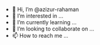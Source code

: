 - 👋 Hi, I’m @azizur-rahaman
- 👀 I’m interested in ...
- 🌱 I’m currently learning ...
- 💞️ I’m looking to collaborate on ...
- 📫 How to reach me ...

<!---
azizur-rahaman/azizur-rahaman is a ✨ special ✨ repository because its `README.md` (this file) appears on your GitHub profile.
You can click the Preview link to take a look at your changes.
--->
